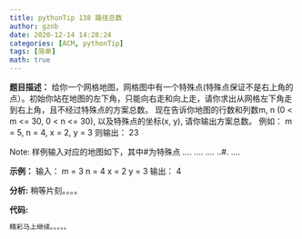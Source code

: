 ```yaml
---
title: pythonTip 138 路径总数
author: gznb
date: 2020-12-14 14:28:24
categories: [ACM, pythonTip]
tags: [简单]
math: true
---
```


**题目描述：**
给你一个网格地图，网格图中有一个特殊点(特殊点保证不是右上角的点）。初始你站在地图的左下角，只能向右走和向上走，请你求出从网格左下角走到右上角，且不经过特殊点的方案总数。
现在告诉你地图的行数和列数m, n (0 < m <= 30, 0 < n <= 30), 以及特殊点的坐标(x, y), 请你输出方案总数。
例如：
m = 5, n = 4, x = 2, y = 3
则输出：
23


Note: 样例输入对应的地图如下，其中#为特殊点
....
....
....
..#.
....

**示例：**
输入：
m = 3
n = 4
x = 2
y = 3
输出：
4


**分析:**
稍等片刻。。。。

**代码:**
```python
精彩马上继续。。。。。
```
